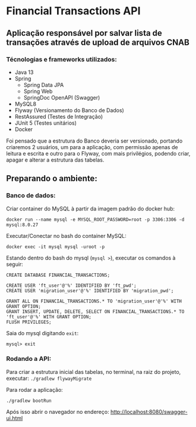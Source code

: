 # Financial Transactions API

## Aplicação responsável por salvar lista de transações através de upload de arquivos CNAB

### Técnologias e frameworks utilizados:
- Java 13
- Spring 
  - Spring Data JPA
  - Spring Web
  - SpringDoc OpenAPI (Swagger)
- MySQL8
- Flyway (Versionamento do Banco de Dados)
- RestAssured (Testes de Integração)
- JUnit 5 (Testes unitários)
- Docker

Foi pensado que a estrutura do Banco deveria ser versionado, portando criaremos 2 usuários, 
um para a aplicação, com permissão apenas de leitura e escrita e outro para o Flyway, com
mais privilégios, podendo criar, apagar e alterar a estrutura das tabelas.  

## Preparando o ambiente:

### Banco de dados:

Criar container do MySQL à partir da imagem padrão do docker hub:

`docker run --name mysql -e MYSQL_ROOT_PASSWORD=root -p 3306:3306 -d mysql:8.0.27`

Executar/Conectar no bash do container MySQL:

`docker exec -it mysql mysql -uroot -p`

Estando dentro do bash do mysql (`mysql >`), executar os comandos à seguir:

```
CREATE DATABASE FINANCIAL_TRANSACTIONS;

CREATE USER 'ft_user'@'%' IDENTIFIED BY 'ft_pwd';
CREATE USER 'migration_user'@'%' IDENTIFIED BY 'migration_pwd';

GRANT ALL ON FINANCIAL_TRANSACTIONS.* TO 'migration_user'@'%' WITH GRANT OPTION;
GRANT INSERT, UPDATE, DELETE, SELECT ON FINANCIAL_TRANSACTIONS.* TO 'ft_user'@'%' WITH GRANT OPTION;
FLUSH PRIVILEGES;
```
Saia do mysql digitando `exit`:

`mysql> exit` 


### Rodando a API:

Para criar a estrutura inicial das tabelas, no terminal, na raiz do projeto, executar:
`./gradlew flywayMigrate`

Para rodar a aplicação:

`./gradlew bootRun`

Após isso abrir o navegador no endereço: [http://localhost:8080/swagger-ui.html](http://localhost:8080/swagger-ui.html)




